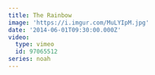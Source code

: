 ```yaml
---
title: The Rainbow
image: 'https://i.imgur.com/MuLYIpM.jpg'
date: '2014-06-01T09:30:00.000Z'
video:
  type: vimeo
  id: 97065512
series: noah
---
```


